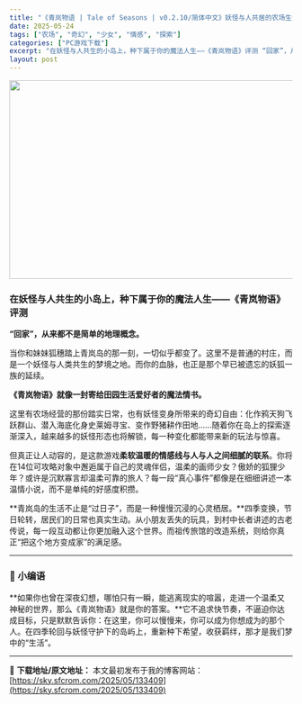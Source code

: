```yaml
---
title: "《青岚物语 | Tale of Seasons | v0.2.10/简体中文》妖怪与人共居的农场生活模拟丨恋爱+变身+田园幻想"
date: 2025-05-24
tags: ["农场", "奇幻", "少女", "情感", "探索"]
categories: ["PC游戏下载"]
excerpt: "在妖怪与人共生的小岛上，种下属于你的魔法人生——《青岚物语》评测 “回家”，从来都不是简单的地理概念。 当你和妹妹狐穗踏上青岚岛的那一刻，一切似乎都变了。这里不是普通的村庄，而是一个妖怪与人类共生的梦境之地。而你的血脉，也正是那个早已被遗忘的妖狐一族的延续。 《青岚物语》就像一封寄给田园生活爱好者的&hellip;"
layout: post
---
```


<img class="aligncenter size-full wp-image-133155" src="https://sky.sfcrom.com/wp-content/uploads/2025/05/202505220813394.webp" alt="" width="616" height="353" />
<h3 data-start="73" data-end="113"><strong data-start="77" data-end="113">在妖怪与人共生的小岛上，种下属于你的魔法人生——《青岚物语》评测</strong></h3>
<p data-start="115" data-end="137"><strong data-start="115" data-end="137">“回家”，从来都不是简单的地理概念。</strong></p>
<p data-start="139" data-end="216">当你和妹妹狐穗踏上青岚岛的那一刻，一切似乎都变了。这里不是普通的村庄，而是一个妖怪与人类共生的梦境之地。而你的血脉，也正是那个早已被遗忘的妖狐一族的延续。</p>
<p data-start="218" data-end="247"><strong data-start="218" data-end="247">《青岚物语》就像一封寄给田园生活爱好者的魔法情书。</strong></p>
<p data-start="249" data-end="356">这里有农场经营的那份踏实日常，也有妖怪变身所带来的奇幻自由：化作鸦天狗飞跃群山、潜入海底化身史莱姆寻宝、变作野猪耕作田地……随着你在岛上的探索逐渐深入，越来越多的妖怪形态也将解锁，每一种变化都能带来新的玩法与惊喜。</p>
<p data-start="358" data-end="488">但真正让人动容的，是这款游戏<strong data-start="372" data-end="395">柔软温暖的情感线与人与人之间细腻的联系</strong>。你将在14位可攻略对象中邂逅属于自己的灵魂伴侣，温柔的画师少女？傲娇的狐狸少年？或许是沉默寡言却温柔可靠的旅人？每一段“真心事件”都像是在细细讲述一本温情小说，而不是单纯的好感度积攒。</p>
<p data-start="490" data-end="616">**青岚岛的生活不止是“过日子”，而是一种慢慢沉浸的心灵栖居。**四季变换，节日轮转，居民们的日常也真实生动。从小朋友丢失的玩具，到村中长者讲述的古老传说，每一段互动都让你更加融入这个世界。而祖传旅馆的改造系统，则给你真正“把这个地方变成家”的满足感。</p>


<hr data-start="618" data-end="621" />

<h3 data-start="623" data-end="637">🧡 <strong data-start="630" data-end="637">小编语</strong></h3>
<p data-start="639" data-end="789">**如果你也曾在深夜幻想，哪怕只有一瞬，能逃离现实的喧嚣，走进一个温柔又神秘的世界，那么《青岚物语》就是你的答案。**它不追求快节奏，不逼迫你达成目标，只是默默告诉你：在这里，你可以慢慢来，你可以成为你想成为的那个人。在四季轮回与妖怪守护下的岛屿上，重新种下希望，收获羁绊，那才是我们梦中的“生活”。</p>

---
📖 **下载地址/原文地址：** 本文最初发布于我的博客网站：[https://sky.sfcrom.com/2025/05/133409](https://sky.sfcrom.com/2025/05/133409)
